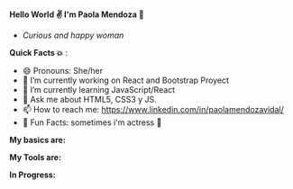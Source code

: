 **Hello World :v: I'm Paola Mendoza :dizzy:**
- *Curious and happy woman*



**Quick Facts :boom:** :
- 😄 Pronouns: She/her 
- 🔭 I’m currently working on React and Bootstrap Proyect
- 🌱 I’m currently learning JavaScript/React
- 💬 Ask me about HTML5, CSS3 y JS.
- 📫 How to reach me: https://www.linkedin.com/in/paolamendozavidal/
- :crystal_ball: Fun Facts: sometimes i'm actress :see_no_evil:

**My basics are:**



**My Tools are:**



**In Progress:**


